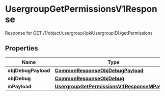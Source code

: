 

# UsergroupGetPermissionsV1Response

Response for GET /1/object/usergroup/{pkiUsergroupID}/getPermissions

## Properties

| Name | Type | Description | Notes |
|------------ | ------------- | ------------- | -------------|
|**objDebugPayload** | [**CommonResponseObjDebugPayload**](CommonResponseObjDebugPayload.md) |  |  |
|**objDebug** | [**CommonResponseObjDebug**](CommonResponseObjDebug.md) |  |  [optional] |
|**mPayload** | [**UsergroupGetPermissionsV1ResponseMPayload**](UsergroupGetPermissionsV1ResponseMPayload.md) |  |  |



